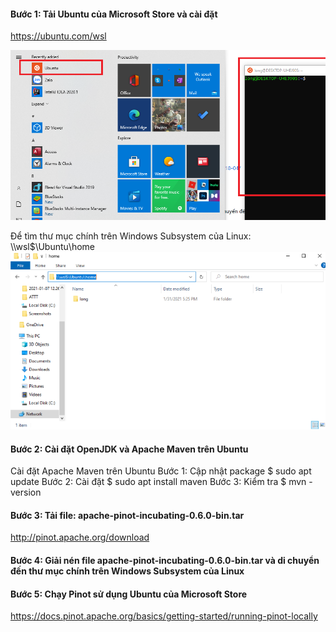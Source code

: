 
#### Bước 1: Tải Ubuntu của Microsoft Store và cài đặt <br>
https://ubuntu.com/wsl <br>

![Viblo logo](https://github.com/longtrinhvan/BigData/blob/main/Picture/Screenshot%20(31).png)

Để tìm thư mục chính trên Windows Subsystem của Linux: \\\wsl$\Ubuntu\home <br>
![Viblo logo](https://github.com/longtrinhvan/BigData/blob/main/Picture/home.PNG)

#### Bước 2: Cài đặt OpenJDK và Apache Maven trên Ubuntu <br>

Cài đặt Apache Maven trên Ubuntu
  Bước 1: Cập nhật package
  $ sudo apt update
  Bước 2: Cài đặt
  $ sudo apt install maven
  Bước 3: Kiểm tra
  $ mvn -version

#### Bước 3: Tải file: apache-pinot-incubating-0.6.0-bin.tar <br>
http://pinot.apache.org/download <br>
#### Bước 4: Giải nén file  apache-pinot-incubating-0.6.0-bin.tar và di chuyển đến thư mục chính trên Windows Subsystem của Linux <br>
#### Bước 5: Chạy Pinot sử dụng Ubuntu của Microsoft Store <br>
https://docs.pinot.apache.org/basics/getting-started/running-pinot-locally <br>



